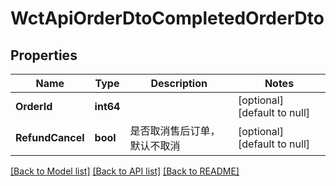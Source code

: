# WctApiOrderDtoCompletedOrderDto

## Properties
Name | Type | Description | Notes
------------ | ------------- | ------------- | -------------
**OrderId** | **int64** |  | [optional] [default to null]
**RefundCancel** | **bool** | 是否取消售后订单，默认不取消 | [optional] [default to null]

[[Back to Model list]](../README.md#documentation-for-models) [[Back to API list]](../README.md#documentation-for-api-endpoints) [[Back to README]](../README.md)

